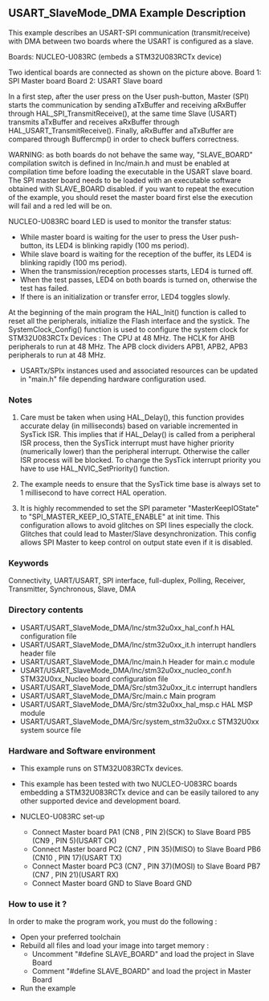 ## <b>USART_SlaveMode_DMA Example Description</b>

This example describes an USART-SPI communication (transmit/receive) with DMA between two
boards where the USART is configured as a slave.

Boards: NUCLEO-U083RC (embeds a STM32U083RCTx device)

Two identical boards are connected as shown on the picture above.
Board 1: SPI Master board
Board 2: USART Slave board

In a first step, after the user press on the User push-button, Master (SPI) starts
the communication by sending aTxBuffer and receiving aRxBuffer through
HAL_SPI_TransmitReceive(), at the same time Slave (USART) transmits aTxBuffer
and receives aRxBuffer through HAL_USART_TransmitReceive().
Finally, aRxBuffer and aTxBuffer are compared through Buffercmp() in order to
check buffers correctness.


WARNING: as both boards do not behave the same way, "SLAVE_BOARD" compilation
switch is defined in Inc/main.h and must be enabled at compilation time before
loading the executable in the USART slave board.
The SPI master board needs to be loaded with an executable software obtained
with SLAVE_BOARD disabled.
if you want to repeat the execution of the example, you should reset the master board
first else the execution will fail and a red led will be on.


NUCLEO-U083RC board LED is used to monitor the transfer status:
- While master board is waiting for the user to press the User push-button, its
  LED4 is blinking rapidly (100 ms period).
- While slave board is waiting for the reception of the buffer, its
  LED4 is blinking rapidly (100 ms period).
- When the transmission/reception processes starts, LED4 is turned off.
- When the test passes, LED4 on both boards is turned on, otherwise the
  test has failed.
- If there is an initialization or transfer error, LED4 toggles slowly.

At the beginning of the main program the HAL_Init() function is called to reset
all the peripherals, initialize the Flash interface and the systick.
The SystemClock_Config() function is used to configure the system clock for STM32U083RCTx Devices :
The CPU at 48 MHz.
The HCLK for AHB peripherals to run at 48 MHz.
The APB clock dividers APB1, APB2, APB3 peripherals to run at 48 MHz.

- USARTx/SPIx instances used and associated resources can be updated in
"main.h" file depending hardware configuration used.

### <b>Notes</b>


  1.  Care must be taken when using HAL_Delay(), this function provides accurate
      delay (in milliseconds) based on variable incremented in SysTick ISR. This
      implies that if HAL_Delay() is called from a peripheral ISR process, then
      the SysTick interrupt must have higher priority (numerically lower) than
      the peripheral interrupt. Otherwise the caller ISR process will be blocked.
      To change the SysTick interrupt priority you have to use
      HAL_NVIC_SetPriority() function.

  2.  The example needs to ensure that the SysTick time base is always set to
      1 millisecond to have correct HAL operation.

  3.  It is highly recommended to set the SPI parameter "MasterKeepIOState" to "SPI_MASTER_KEEP_IO_STATE_ENABLE"
      at init time. This configuration allows to avoid glitches on SPI lines especially the clock.
      Glitches that could lead to Master/Slave desynchronization. This config allows SPI Master to keep
      control on output state even if it is disabled.

### <b>Keywords</b>

Connectivity, UART/USART, SPI interface, full-duplex, Polling, Receiver, Transmitter, Synchronous, Slave, DMA

### <b>Directory contents</b>


  - USART/USART_SlaveMode_DMA/Inc/stm32u0xx_hal_conf.h     HAL configuration file
  - USART/USART_SlaveMode_DMA/Inc/stm32u0xx_it.h           interrupt handlers header file
  - USART/USART_SlaveMode_DMA/Inc/main.h                         Header for main.c module
  - USART/USART_SlaveMode_DMA/Inc/stm32u0xx_nucleo_conf.h  STM32U0xx_Nucleo board configuration file
  - USART/USART_SlaveMode_DMA/Src/stm32u0xx_it.c           interrupt handlers
  - USART/USART_SlaveMode_DMA/Src/main.c                         Main program
  - USART/USART_SlaveMode_DMA/Src/stm32u0xx_hal_msp.c      HAL MSP module
  - USART/USART_SlaveMode_DMA/Src/system_stm32u0xx.c       STM32U0xx system source file


### <b>Hardware and Software environment</b>

  - This example runs on STM32U083RCTx devices.

  - This example has been tested with two NUCLEO-U083RC boards embedding
    a STM32U083RCTx device and can be easily tailored to any other supported device
    and development board.

  - NUCLEO-U083RC set-up
    - Connect Master board PA1 (CN8 , PIN 2)(SCK) to Slave Board PB5 (CN9 , PIN 5)(USART CK)
    - Connect Master board PC2 (CN7 , PIN 35)(MISO) to Slave Board PB6 (CN10 , PIN 17)(USART TX)
    - Connect Master board PC3 (CN7 , PIN 37)(MOSI) to Slave Board PB7 (CN7 , PIN 21)(USART RX)
    - Connect Master board GND to Slave Board GND

### <b>How to use it ?</b>

In order to make the program work, you must do the following :


  - Open your preferred toolchain
  - Rebuild all files and load your image into target memory :
    - Uncomment "#define SLAVE_BOARD" and load the project in Slave Board
    - Comment "#define SLAVE_BOARD" and load the project in Master Board
  - Run the example
